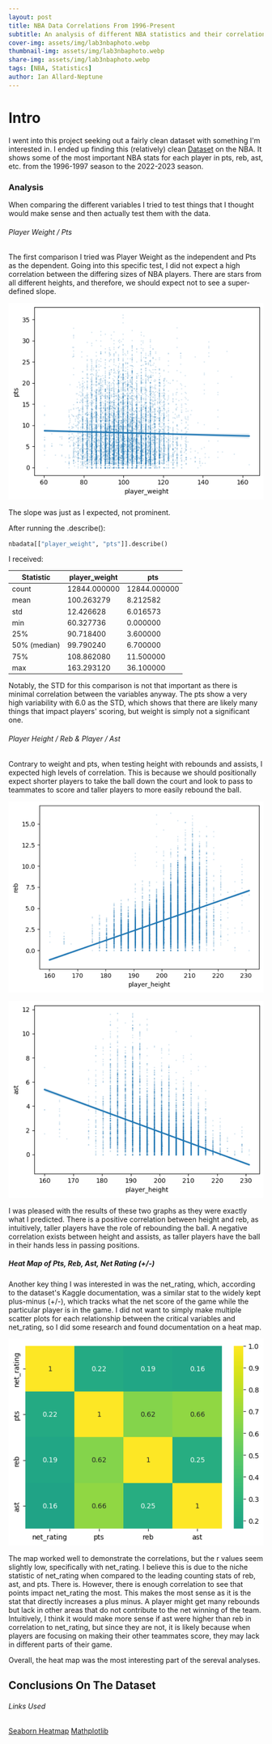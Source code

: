```yaml
---
layout: post
title: NBA Data Correlations From 1996-Present
subtitle: An analysis of different NBA statistics and their correlations.
cover-img: assets/img/lab3nbaphoto.webp
thumbnail-img: assets/img/lab3nbaphoto.webp
share-img: assets/img/lab3nbaphoto.webp
tags: [NBA, Statistics]
author: Ian Allard-Neptune
---
```





# Intro

I went into this project seeking out a fairly clean dataset with something I'm interested in. I ended up finding this (relatively) clean  [Dataset]([https://www.mdpi.com/2075-4426/14/9/958](https://www.kaggle.com/datasets/justinas/nba-players-data/data)) on the NBA. It shows some of the most important NBA stats for each player in pts, reb, ast, etc. from the 1996-1997 season to the 2022-2023 season.


### Analysis

When comparing the different variables I tried to test things that I thought would make sense and then actually test them with the data.

###### Player Weight / Pts

The first comparison I tried was Player Weight as the independent and Pts as the dependent. Going into this specific test, I did not expect a high correlation between the differing sizes of NBA players. There are stars from all different heights, and therefore, we should expect not to see a super-defined slope. 

![Playerweight to Pts](/assets/img/playerweight:pts.png)

The slope was just as I expected, not prominent.

After running the .describe(): 

```python
nbadata[["player_weight", "pts"]].describe()
```

I received: 

| Statistic   | player_weight  | pts        |
|-------------|----------------|------------|
| count       | 12844.000000   | 12844.000000 |
| mean        | 100.263279     | 8.212582   |
| std         | 12.426628      | 6.016573   |
| min         | 60.327736      | 0.000000   |
| 25%         | 90.718400      | 3.600000   |
| 50% (median)| 99.790240      | 6.700000   |
| 75%         | 108.862080     | 11.500000  |
| max         | 163.293120     | 36.100000  |

Notably, the STD for this comparison is not that important as there is minimal correlation between the variables anyway. The pts show a very high variability with 6.0 as the STD, which shows that there are likely many things that impact players' scoring, but weight is simply not a significant one.

###### Player Height / Reb & Player / Ast

Contrary to weight and pts, when testing height with rebounds and assists, I expected high levels of correlation. This is because we should positionally expect shorter players to take the ball down the court and look to pass to teammates to score and taller players to more easily rebound the ball.

![Playerheight to reb](/assets/img/heightreb.png)

![Playerweight to ast](/assets/img/heightast.png)

I was pleased with the results of these two graphs as they were exactly what I predicted. There is a positive correlation between height and reb, as intuitively, taller players have the role of rebounding the ball. A negative correlation exists between height and assists, as taller players have the ball in their hands less in passing positions.


##### Heat Map of Pts, Reb, Ast, Net Rating (+/-)

Another key thing I was interested in was the net_rating, which, according to the dataset's Kaggle documentation, was a similar stat to the widely kept plus-minus (+/-), which tracks what the net score of the game while the particular player is in the game. I did not want to simply make multiple scatter plots for each relationship between the critical variables and net_rating, so I did some research and found documentation on a heat map.

![HeatMap](/assets/img/heatmap.png)

The map worked well to demonstrate the correlations, but the r values seem slightly low, specifically with net_rating. I believe this is due to the niche statistic of net_rating when compared to the leading counting stats of reb, ast, and pts. There is. However, there is enough correlation to see that points impact net_rating the most. This makes the most sense as it is the stat that directly increases a plus minus. A player might get many rebounds but lack in other areas that do not contribute to the net winning of the team. Intuitively, I think it would make more sense if ast were higher than reb in correlation to net_rating, but since they are not, it is likely because when players are focusing on making their other teammates score, they may lack in different parts of their game.

Overall, the heat map was the most interesting part of the sereval analyses.


## Conclusions On The Dataset


###### Links Used

[Seaborn Heatmap]([[https://www.mdpi.com/2075-4426/14/9/958](https://www.kaggle.com/datasets/justinas/nba-players-data/data)](https://www.datacamp.com/tutorial/seaborn-heatmaps))
[Mathplotlib]([https://www.mdpi.com/2075-4426/14/9/958](https://www.kaggle.com/datasets/justinas/nba-players-data/data)](https://matplotlib.org/stable/gallery/text_labels_and_annotations/engineering_formatter.html))









